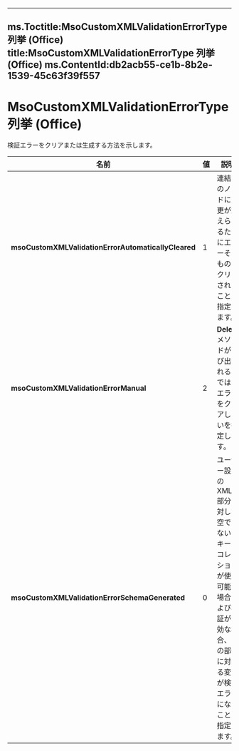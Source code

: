 

---
ms.Toctitle:MsoCustomXMLValidationErrorType 列挙 (Office)
title:MsoCustomXMLValidationErrorType 列挙 (Office)
ms.ContentId:db2acb55-ce1b-8b2e-1539-45c63f39f557
---
# MsoCustomXMLValidationErrorType 列挙 (Office)




検証エラーをクリアまたは生成する方法を示します。

|**名前**|**値**|**説明**|
|---|---|---|
|**msoCustomXMLValidationErrorAutomaticallyCleared**|1|連結先のノードに変更が加えられるたびにエラーそのものがクリアされることを指定します。|
|**msoCustomXMLValidationErrorManual**|2|**Delete**メソッドが呼び出されるまでは、エラーをクリアしないを指定します。|
|**msoCustomXMLValidationErrorSchemaGenerated**|0|ユーザー設定の XML 部分に対して空ではないスキーマ コレクションが使用可能な場合および検証が有効な場合、その部分に対する変更が検証エラーになることを指定します。|




